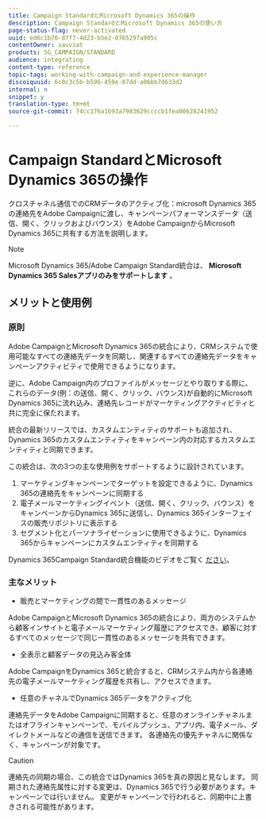 ```yaml
---
title: Campaign StandardとMicrosoft Dynamics 365の操作
description: Campaign StandardとMicrosoft Dynamics 365の使い方
page-status-flag: never-activated
uuid: ed6c1b76-87f7-4d23-b5e2-0765297a905c
contentOwner: sauviat
products: SG_CAMPAIGN/STANDARD
audience: integrating
content-type: reference
topic-tags: working-with-campaign-and-experience-manager
discoiquuid: 6c0c3c5b-b596-459e-87dd-a06bb7d633d2
internal: n
snippet: y
translation-type: tm+mt
source-git-commit: 74cc176a1b93a7983629ccccb1fea00628241952

---
```



# Campaign StandardとMicrosoft Dynamics 365の操作

クロスチャネル通信でのCRMデータのアクティブ化：microsoft Dynamics 365の連絡先をAdobe Campaignに渡し、キャンペーンパフォーマンスデータ（送信、開く、クリックおよびバウンス）をAdobe CampaignからMicrosoft Dynamics 365に共有する方法を説明します。

>[!NOTE]
>
>Microsoft Dynamics 365/Adobe Campaign Standard統合は、 **Microsoft Dynamics 365 Salesアプリのみをサポートします** 。

## メリットと使用例

### 原則

Adobe CampaignとMicrosoft Dynamics 365の統合により、CRMシステムで使用可能なすべての連絡先データを同期し、関連するすべての連絡先データをキャンペーンアクティビティで使用できるようになります。

逆に、Adobe Campaign内のプロファイルがメッセージとやり取りする際に、これらのデータ(例：の送信、開く、クリック、バウンス)が自動的にMicrosoft Dynamics 365に流れ込み、連絡先レコードがマーケティングアクティビティと共に完全に保たれます。

統合の最新リリースでは、カスタムエンティティのサポートも追加され、Dynamics 365のカスタムエンティティをキャンペーン内の対応するカスタムエンティティと同期できます。

この統合は、次の3つの主な使用例をサポートするように設計されています。

1. マーケティングキャンペーンでターゲットを設定できるように、Dynamics 365の連絡先をキャンペーンに同期する
1. 電子メールマーケティングイベント（送信、開く、クリック、バウンス）をキャンペーンからDynamics 365に送信し、Dynamics 365インターフェイスの販売リポジトリに表示する
1. セグメント化とパーソナライゼーションに使用できるように、Dynamics 365からキャンペーンにカスタムエンティティを同期する

Dynamics 365Campaign Standard統合機能のビデオをご覧く [ださい](https://helpx.adobe.com/campaign/kt/acs/using/acs-ms-dynamics-crm-connector-tutorial.html)。

### 主なメリット

* 販売とマーケティングの間で一貫性のあるメッセージ

Adobe CampaignとMicrosoft Dynamics 365の統合により、両方のシステムから顧客インサイトと電子メールマーケティング履歴にアクセスでき、顧客に対するすべてのメッセージで同じ一貫性のあるメッセージを共有できます。

* 全表示と顧客データの見込み客全体

Adobe CampaignをDynamics 365と統合すると、CRMシステム内から各連絡先の電子メールマーケティング履歴を共有し、アクセスできます。

* 任意のチャネルでDynamics 365データをアクティブ化

連絡先データをAdobe Campaignに同期すると、任意のオンラインチャネルまたはオフラインキャンペーンで、モバイルプッシュ、アプリ内、電子メール、ダイレクトメールなどの通信を送信できます。 各連絡先の優先チャネルに関係なく、キャンペーンが対象です。

>[!CAUTION]
>
>連絡先の同期の場合、この統合ではDynamics 365を真の原因と見なします。  同期された連絡先属性に対する変更は、Dynamics 365で行う必要があります。キャンペーンでは行いません。  変更がキャンペーンで行われると、同期中に上書きされる可能性があります。

